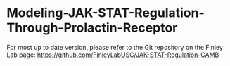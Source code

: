 # Modeling-JAK-STAT-Regulation-Through-Prolactin-Receptor
For most up to date version, please refer to the Git repository on the Finley Lab page: https://github.com/FinleyLabUSC/JAK-STAT-Regulation-CAMB
